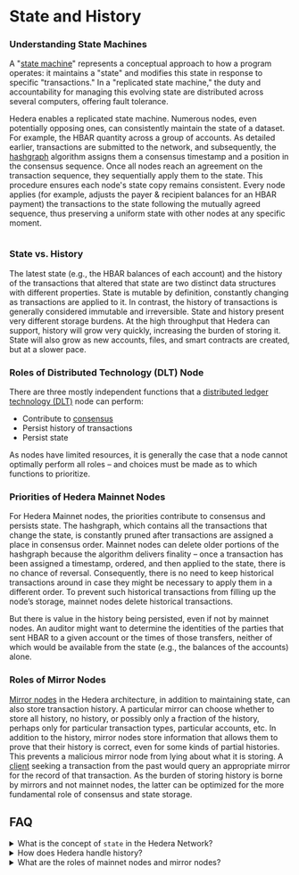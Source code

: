 # State and History

### Understanding State Machines

A "[state machine](../support-and-community/glossary.md#state-machine)" represents a conceptual approach to how a program operates: it maintains a "state" and modifies this state in response to specific "transactions." In a "replicated state machine," the duty and accountability for managing this evolving state are distributed across several computers, offering fault tolerance.

Hedera enables a replicated state machine. Numerous nodes, even potentially opposing ones, can consistently maintain the state of a dataset. For example, the HBAR quantity across a group of accounts. As detailed earlier, transactions are submitted to the network, and subsequently, the [hashgraph](../support-and-community/glossary.md#hashgraph) algorithm assigns them a consensus timestamp and a position in the consensus sequence. Once all nodes reach an agreement on the transaction sequence, they sequentially apply them to the state. This procedure ensures each node's state copy remains consistent. Every node applies (for example, adjusts the payer & recipient balances for an HBAR payment) the transactions to the state following the mutually agreed sequence, thus preserving a uniform state with other nodes at any specific moment.

<figure><img src="https://github.com/hashgraph/hedera-docs/blob/l10n_translation-staging/es/es/.gitbook/assets/hh-consensus-service-whitepaper-icons.png" alt=""><figcaption></figcaption></figure>

### State vs. History

The latest state (e.g., the HBAR balances of each account) and the history of the transactions that altered that state are two distinct data structures with different properties. State is mutable by definition, constantly changing as transactions are applied to it. In contrast, the history of transactions is generally considered immutable and irreversible. State and history present very different storage burdens. At the high throughput that Hedera can support, history will grow very quickly, increasing the burden of storing it. State will also grow as new accounts, files, and smart contracts are created, but at a slower pace.

### Roles of Distributed Technology (DLT) Node

There are three mostly independent functions that a [distributed ledger technology (DLT)](../support-and-community/glossary.md#distributed-ledger-technology-dlt) node can perform:

- Contribute to [consensus](../support-and-community/glossary.md#consensus)
- Persist history of transactions
- Persist state

As nodes have limited resources, it is generally the case that a node cannot optimally perform all roles – and choices must be made as to which functions to prioritize.

### Priorities of Hedera Mainnet Nodes

For Hedera Mainnet nodes, the priorities contribute to consensus and persists state. The hashgraph, which contains all the transactions that change the state, is constantly pruned after transactions are assigned a place in consensus order. Mainnet nodes can delete older portions of the hashgraph because the algorithm delivers finality – once a transaction has been assigned a timestamp, ordered, and then applied to the state, there is no chance of reversal. Consequently, there is no need to keep historical transactions around in case they might be necessary to apply them in a different order. To prevent such historical transactions from filling up the node’s storage, mainnet nodes delete historical transactions.

But there is value in the history being persisted, even if not by mainnet nodes. An auditor might want to determine the identities of the parties that sent HBAR to a given account or the times of those transfers, neither of which would be available from the state (e.g., the balances of the accounts) alone.

### Roles of Mirror Nodes

[Mirror nodes](mirror-nodes/) in the Hedera architecture, in addition to maintaining state, can also store transaction history. A particular mirror can choose whether to store all history, no history, or possibly only a fraction of the history, perhaps only for particular transaction types, particular accounts, etc. In addition to the history, mirror nodes store information that allows them to prove that their history is correct, even for some kinds of partial histories. This prevents a malicious mirror node from lying about what it is storing. A [client](../support-and-community/glossary.md#client) seeking a transaction from the past would query an appropriate mirror for the record of that transaction. As the burden of storing history is borne by mirrors and not mainnet nodes, the latter can be optimized for the more fundamental role of consensus and state storage.

## FAQ

<details>

<summary>What is the concept of <code>state</code> in the Hedera Network?</summary>

The state in the Hedera Network is the current status of all data, like the amount of HBAR in a set of accounts. It is maintained across multiple nodes in a consistent representation, providing fault tolerance. The state constantly changes as transactions are applied to it.

</details>

<details>

<summary>How does Hedera handle history?</summary>

The history of transactions is maintained as a separate data structure from the state. It provides a record of transactions that have changed the state over time. It is usually envisaged as immutable and irreversible. Mirror nodes in the Hedera architecture store the transaction history, while mainnet nodes focus on consensus and state storage.

</details>

<details>

<summary>What are the roles of mainnet nodes and mirror nodes?</summary>

Mainnet nodes prioritize contributing to consensus and persisting state. They delete historical transactions after they are assigned a place in the consensus order. Mirror nodes, on the other hand, store the transaction history and maintain state, providing a record of past transactions for audit purposes.

</details>
